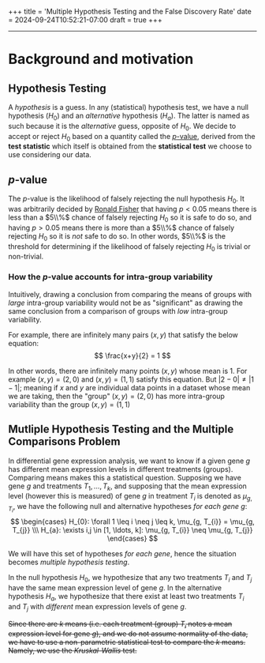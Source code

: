 +++
title = 'Multiple Hypothesis Testing and the False Discovery Rate'
date = 2024-09-24T10:52:21-07:00
draft = true
+++

---
# Background and motivation

## Hypothesis Testing
A *hypothesis* is a guess. In any (statistical) hypothesis test, we have a null hypothesis ($H_{0}$) and an *alternative* hypothesis ($H_{a}$). The latter is named as such because it is the *alternative* guess, opposite of $H_{0}$. We decide to accept or reject $H_{0}$ based on a quantity called the [${p}$-value](#p-value), derived from the **test statistic** which itself is obtained from the **statistical test** we choose to use considering our data.

## $p$-value
The $p$-value is the likelihood of falsely rejecting the null hypothesis $H_{0}$. It was arbitrarily decided by [Ronald Fisher](https://en.wikipedia.org/wiki/Ronald_Fisher) that having $p < 0.05$ means there is less than a $5\\%$ chance of falsely rejecting $H_0$ so it is safe to do so, and having $p > 0.05$ means there is more than a $5\\%$ chance of falsely rejecting $H_{0}$ so it is *not* safe to do so. In other words, $5\\%$ is the threshold for determining if the likelihood of falsely rejecting $H_{0}$ is trivial or non-trivial. 

### How the $p$-value accounts for intra-group variability
Intuitively, drawing a conclusion from comparing the means of groups with *large* intra-group variability would not be as "significant" as drawing the same conclusion from a comparison of groups with *low* intra-group variability.


For example, there are infinitely many pairs $(x,y)$ that satisfy the below equation:
$$
\frac{x+y}{2} = 1
$$

In other words, there are infinitely many points $(x,y)$ whose mean is 1. For example $(x,y) = (2,0)$ and $(x,y) = (1,1)$ satisfy this equation. But $|2-0| \neq |1-1|$; meaning if $x$ and $y$ are individual data points in a dataset whose mean we are taking, then the "group" $(x,y) = (2,0)$ has more intra-group variability than the group $(x,y) = (1,1)$

## Mutliple Hypothesis Testing and the Multiple Comparisons Problem 

In differential gene expression analysis, we want to know if a given gene $g$ has different mean expression levels in different treatments (groups). Comparing means makes this a statistical question. Supposing we have gene $g$ and treatments $T_{1}, \ldots, T_{k}$, and supposing that the mean expression level (however this is measured) of gene $g$ in treatment $T_{i}$ is denoted as $\mu_{g, T_{i}}$, we have the following null and alternative hypotheses *for each gene* $g$:
$$
\begin{cases}
    H_{0}: \forall 1 \leq i \neq j \leq k, \mu_{g, T_{i}}  =    \mu_{g, T_{j}} \\\
    H_{a}: \exists i,j \in [1, \ldots, k]: \mu_{g, T_{i}}  \neq \mu_{g, T_{j}}
\end{cases}
$$

We will have this set of hypotheses *for each gene*, hence the situation becomes *multiple hypothesis testing*.

In the null hypothesis $H_{0}$, we hypothesize that any two treatments $T_{i}$ and $T_{j}$ have the same mean expression level of gene $g$. In the alternative hypothesis $H_{a}$, we hypothesize that there exist at least two treatments $T_{i}$ and $T_{j}$ with *different* mean expression levels of gene $g$.






~~Since there are $k$ means (i.e. each treatment (group) $T_{i}$ notes a mean expression level for gene $g$), and we do not assume normality of the data, we have to use a non-parametric statistical test to compare the $k$ means. Namely, we use the *Kruskal-Wallis* test.~~




[^1]: Higdon, R. (2013). Multiple Hypothesis Testing. In: Dubitzky, W., Wolkenhauer, O., Cho, KH., Yokota, H. (eds) Encyclopedia of Systems Biology. Springer, New York, NY. https://doi.org/10.1007/978-1-4419-9863-7_1211
[^2]: Haynes, W. (2013). Benjamini–Hochberg Method. In: Dubitzky, W., Wolkenhauer, O., Cho, KH., Yokota, H. (eds) Encyclopedia of Systems Biology. Springer, New York, NY. https://doi.org/10.1007/978-1-4419-9863-7_1215
